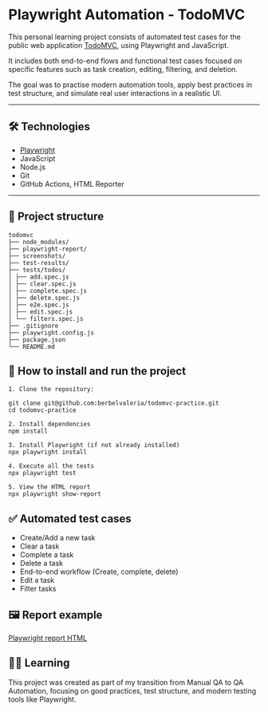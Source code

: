 # Playwright Automation - TodoMVC

This personal learning project consists of automated test cases for the public web application [TodoMVC](http://todomvc.com/), using Playwright and JavaScript.

It includes both end-to-end flows and functional test cases focused on specific features such as task creation, editing, filtering, and deletion.

The goal was to practise modern automation tools, apply best practices in test structure, and simulate real user interactions in a realistic UI.

---

## 🛠️ Technologies 

- [Playwright](https://playwright.dev/)
- JavaScript
- Node.js
- Git
- GitHub Actions, HTML Reporter

---

## 📁 Project structure

```
todomvc
├── node_modules/
├── playwright-report/
├── screenshots/
├── test-results/
├── tests/todos/
│ ├── add.spec.js
│ ├── clear.spec.js
│ ├── complete.spec.js
│ ├── delete.spec.js
│ ├── e2e.spec.js
│ ├── edit.spec.js
│ └── filters.spec.js
├── .gitignore
├── playwright.config.js
├── package.json
└── README.md
```

## 🚀 How to install and run the project

```
1. Clone the repository:

git clone git@github.com:berbelvaleria/todomvc-practice.git
cd todomvc-practice

2. Install dependencies 
npm install  

3. Install Playwright (if not already installed) 
npx playwright install

4. Execute all the tests  
npx playwright test

5. View the HTML report 
npx playwright show-report
```


## ✅ Automated test cases

- Create/Add a new task
- Clear a task
- Complete a task
- Delete a task
- End-to-end workflow (Create, complete, delete)
- Edit a task
- Filter tasks



## 🖼️ Report example

[Playwright report HTML](https://github.com/berbelvaleria/todomvc-practice/blob/main/screenshots/report-v2.png) 



## 👨‍💻 Learning

This project was created as part of my transition from Manual QA to QA Automation, focusing on good practices, test structure, and modern testing tools like Playwright. 
